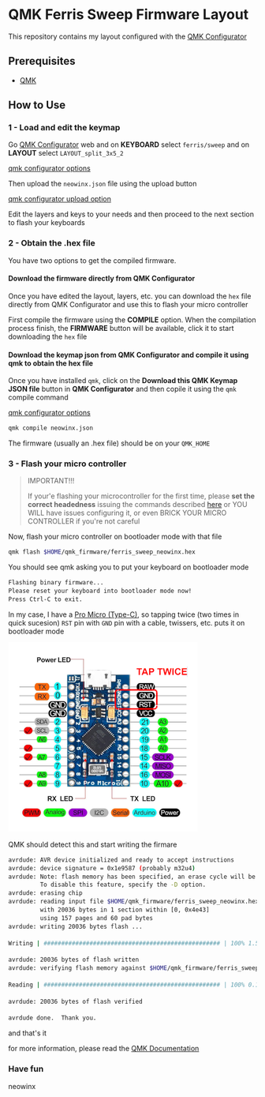 # QMK Ferris Sweep Firmware Layout

This repository contains my layout configured with the [QMK Configurator](https://config.qmk.fm)

## Prerequisites

- [QMK](https://docs.qmk.fm/#/newbs_getting_started)

## How to Use

### 1 - Load and edit the keymap

Go [QMK Configurator](https://config.qmk.fm/#/ferris/sweep/LAYOUT_split_3x5_2) web and on **KEYBOARD** select `ferris/sweep` and on **LAYOUT** select `LAYOUT_split_3x5_2`

[qmk configurator options](qmk-configurator-0.png)

Then upload the `neowinx.json` file using the upload button

[qmk configurator upload option](qmk-configurator-2.png)

Edit the layers and keys to your needs and then proceed to the next section to flash your keyboards

### 2 - Obtain the .hex file

You have two options to get the compiled firmware.

#### Download the firmware directly from QMK Configurator

Once you have edited the layout, layers, etc. you can download the `hex` file directly from QMK Configurator and use this to flash your micro controller

First compile the firmware using the **COMPILE** option. When the compilation process finish, the **FIRMWARE** button will be available, click it to start downloading the `hex` file

#### Download the keymap json from QMK Configurator and compile it using qmk to obtain the hex file

Once you have installed `qmk`, click on the **Download this QMK Keymap JSON file** button in **QMK Configurator** and then copile it using the `qmk` compile command

[qmk configurator options](qmk-configurator.png)

```bash
qmk compile neowinx.json
```

The firmware (usually an .hex file) should be on your `QMK_HOME`

### 3 - Flash your micro controller

> IMPORTANT!!!
> 
> If your'e flashing your microcontroller for the first time, please **set the correct headedness** issuing the commands described [here](https://github.com/qmk/qmk_firmware/tree/master/keyboards/ferris/sweep#setting-handedness)
> or YOU WILL have issues configuring it, or even BRICK YOUR MICRO CONTROLLER if you're not careful

Now, flash your micro controller on bootloader mode with that file

```bash
qmk flash $HOME/qmk_firmware/ferris_sweep_neowinx.hex
```

You should see qmk asking you to put your keyboard on bootloader mode

```bash
Flashing binary firmware...
Please reset your keyboard into bootloader mode now!
Press Ctrl-C to exit.
```

In my case, I have a [Pro Micro (Type-C)](https://www.google.com/search?q=pro+micro+type+c), so tapping twice (two times in quick sucesion) `RST` pin with `GND` pin with a cable, twissers, etc.
puts it on bootloader mode

![Pro Micro Pinout](pro-micro-pinout.png)

QMK should detect this and start writing the firmare


```bash
avrdude: AVR device initialized and ready to accept instructions
avrdude: device signature = 0x1e9587 (probably m32u4)
avrdude: Note: flash memory has been specified, an erase cycle will be performed.
         To disable this feature, specify the -D option.
avrdude: erasing chip
avrdude: reading input file $HOME/qmk_firmware/ferris_sweep_neowinx.hex for flash
         with 20036 bytes in 1 section within [0, 0x4e43]
         using 157 pages and 60 pad bytes
avrdude: writing 20036 bytes flash ...

Writing | ################################################## | 100% 1.50 s 

avrdude: 20036 bytes of flash written
avrdude: verifying flash memory against $HOME/qmk_firmware/ferris_sweep_neowinx.hex

Reading | ################################################## | 100% 0.16 s 

avrdude: 20036 bytes of flash verified

avrdude done.  Thank you.
```

and that's it

for more information, please read the [QMK Documentation](https://docs.qmk.fm/#/newbs_flashing)

### Have fun

neowinx
